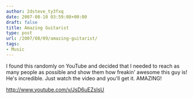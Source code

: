 ```yaml
---
author: 2dsteve_ty3fxq
date: 2007-08-10 03:59:08+00:00
draft: false
title: Amazing Guitarist
type: post
url: /2007/08/09/amazing-guitarist/
tags:
- Music
---
```


I found this randomly on YouTube and decided that I needed to reach as many people as possible and show them how freakin' awesome this guy is! He's incredible. Just watch the video and you'll get it. AMAZING!

http://www.youtube.com/v/JsD6uEZsIsU

